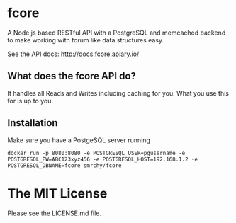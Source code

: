 fcore
=====

A Node.js based RESTful API with a PostgreSQL and memcached backend to make working with forum like data structures easy.


See the API docs: http://docs.fcore.apiary.io/

## What does the fcore API do?

It handles all Reads and Writes including caching for you. What you use this for is up to you. 

## Installation

Make sure you have a PostgeSQL server running

`docker run -p 8080:8080 -e POSTGRESQL_USER=pgusername -e POSTGRESQL_PW=ABC123xyz456 -e POSTGRESQL_HOST=192.168.1.2 -e POSTGRESQL_DBNAME=fcore smrchy/fcore`



# The MIT License

Please see the LICENSE.md file.
